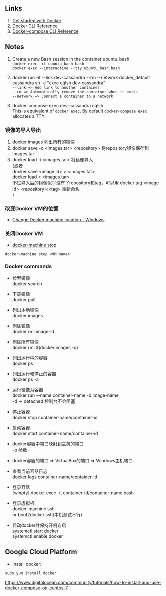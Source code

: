 ## Links ##
1. [Get started with Docker](https://docs.docker.com/get-started/)  
2. [Docker CLI Reference](https://docs.docker.com/engine/reference/commandline/cli/)  
3. [Docker-compose CLI Reference](https://docs.docker.com/compose/reference/overview/)

## Notes ##
1. Create a new Bash session in the container ubuntu_bash  
`docker exec -it ubuntu_bash bash`  
`docker exec --interactive --tty ubuntu_bash bash`

2. docker run -it --link dev-cassandra --rm --network docker_default cassandra sh -c "exec cqlsh dev-cassandra"  
`--link => Add link to another container`  
`--rm => Automatically remove the container when it exits`  
`--network => Connect a container to a network`  

3. docker-compose exec dev-cassandra cqlsh  
This is equivalent of `docker exec`. By default `docker-compose exec` allocates a TTY.

### 镜像的导入导出
1. docker images 列出所有的镜像  
2. docker save -o \<images.tar\> \<repository\> 将repository镜像保存到images.tar  
3. docker load -i <images.tar> 将镜像导入  
(或者  
   docker save \<image id\> \> \<images.tar\>  
   docker load \< \<images.tar\>  
   不过导入后的镜像似乎没有了repository和tag，可以用 docker tag \<image id\> \<repository\>:\<tag\> 重新命名  
)  

### 改变Docker VM的位置
+ [Change Docker machine location - Windows](https://stackoverflow.com/q/33933107/4983501)

### 关闭Docker VM
+ [docker-machine stop](https://docs.docker.com/machine/reference/stop/)
```
docker-machine stop <VM name>
```

### Docker commands
+ 检索镜像  
docker search <redis>  
  
+ 下载镜像  
docker pull <redis>  
  
+ 列出本地镜像  
docker images  
  
+ 删除镜像  
docker rmi image-id  
  
+ 删除所有镜像  
docker rmi $(docker images -q)  
  
+ 列出运行中的容器  
docker ps  
  
+ 列出运行和停止的容器  
docker ps -a  
  
+ 运行镜像为容器  
docker run --name container-name -d image-name  
-d => detached 控制台不会阻塞  
  
+ 停止容器  
docker stop container-name/container-id  
  
+ 启动容器  
docker start container-name/container-id  
  
+ docker容器中端口映射到主机的端口  
-p 参数  
  
+ docker容器的端口 => VirtualBox的端口 => Windows主机端口  
  
+ 查看当前容器日志  
docker logs container-name/container-id  
  
+ 登录容器  
[winpty] docker exec -it container-id/container-name bash  
  
+ 登录虚拟机  
docker-machine ssh  
or boot2docker ssh(本机测试不行)  
  
+ 启动docker并保持开机自启  
systemctl start docker  
systemctl enable docker  


## Google Cloud Platform
+ Install docker:
```
sudo yum install docker
```

https://www.digitalocean.com/community/tutorials/how-to-install-and-use-docker-compose-on-centos-7
